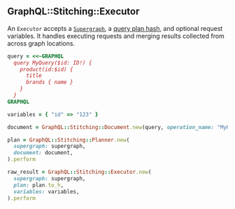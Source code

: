 ## GraphQL::Stitching::Executor

An `Executor` accepts a [`Supergraph`](./supergraph.md), a [query plan hash](./planner.md), and optional request variables. It handles executing requests and merging results collected from across graph locations.

```ruby
query = <<~GRAPHQL
  query MyQuery($id: ID!) {
    product(id:$id) {
      title
      brands { name }
    }
  }
GRAPHQL

variables = { "id" => "123" }

document = GraphQL::Stitching::Document.new(query, operation_name: "MyQuery")

plan = GraphQL::Stitching::Planner.new(
  supergraph: supergraph,
  document: document,
).perform

raw_result = GraphQL::Stitching::Executor.new(
  supergraph: supergraph,
  plan: plan.to_h,
  variables: variables,
).perform
```
